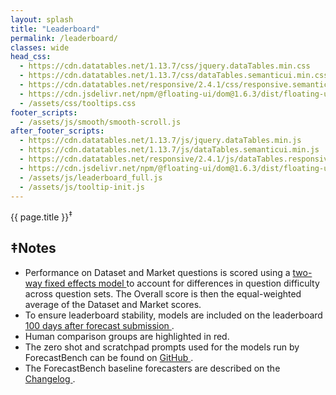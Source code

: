 ```yaml
---
layout: splash
title: "Leaderboard"
permalink: /leaderboard/
classes: wide
head_css:
  - https://cdn.datatables.net/1.13.7/css/jquery.dataTables.min.css
  - https://cdn.datatables.net/1.13.7/css/dataTables.semanticui.min.css
  - https://cdn.datatables.net/responsive/2.4.1/css/responsive.semanticui.min.css
  - https://cdn.jsdelivr.net/npm/@floating-ui/dom@1.6.3/dist/floating-ui.dom.min.css
  - /assets/css/tooltips.css
footer_scripts:
  - /assets/js/smooth/smooth-scroll.js
after_footer_scripts:
  - https://cdn.datatables.net/1.13.7/js/jquery.dataTables.min.js
  - https://cdn.datatables.net/1.13.7/js/dataTables.semanticui.min.js
  - https://cdn.datatables.net/responsive/2.4.1/js/dataTables.responsive.min.js
  - https://cdn.jsdelivr.net/npm/@floating-ui/dom@1.6.3/dist/floating-ui.dom.min.js
  - /assets/js/leaderboard_full.js
  - /assets/js/tooltip-init.js
---
```




<div class="page-title">{{ page.title }}<sup><a href="#notes" style="text-decoration:none;">‡</a></sup></div>
<div id="leaderboard-table-full"></div>

<section id="notes" class="site-feature-card-row-1">
  <h1 class="site-feature-row__title">‡Notes</h1>
  <div class="site-feature-row__content-small">
    <ul>
    <li>Performance on Dataset and Market questions is scored using a <a href="https://github.com/forecastingresearch/forecastbench/wiki/Changelog#scoring-method-two-way-fixed-effects">two-way fixed effects model <i class="fa-solid fa-arrow-up-right-from-square"></i></a> to account for differences in question difficulty across question sets. The Overall score is then the equal-weighted average of the Dataset and Market scores.</li>
    <li>To ensure leaderboard stability, models are included on the leaderboard <a href="https://github.com/forecastingresearch/forecastbench/wiki/Changelog#100-day-delay-before-a-forecaster-is-included-on-the-leaderboard">100 days after forecast submission <i class="fa-solid fa-arrow-up-right-from-square"></i></a>.</li>
    <li>Human comparison groups are highlighted in red.</li>
    <li>The zero shot and scratchpad prompts used for the models run by ForecastBench can be found on <a href="https://github.com/forecastingresearch/forecastbench/blob/main/src/helpers/llm_prompts.py">GitHub <i class="fa-solid fa-arrow-up-right-from-square"></i></a>.</li>
    <li>The ForecastBench baseline forecasters are described on the <a href="https://github.com/forecastingresearch/forecastbench/wiki/Changelog#baseline-forecasters">Changelog <i class="fa-solid fa-arrow-up-right-from-square"></i></a>.</li>
    </ul>
  </div>
</section>
